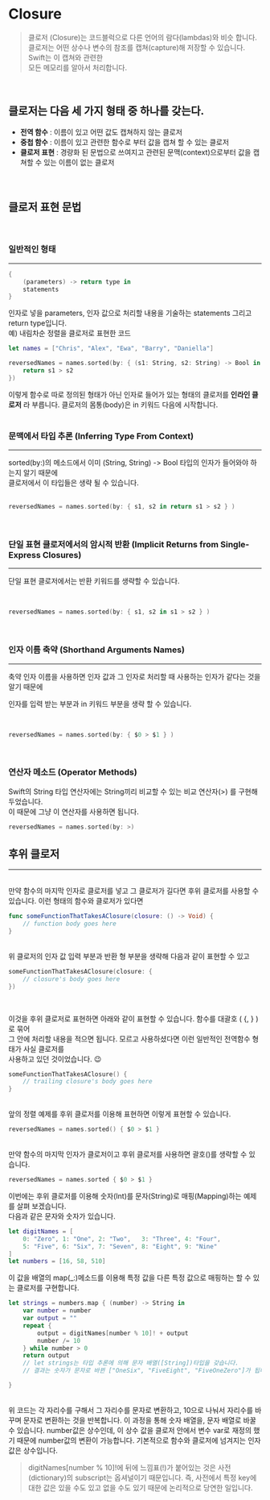 # Closure

> 클로저 (Closure)는 코드블럭으로 다른 언어의 람다(lambdas)와 비슷 합니다.  
> 클로저는 어떤 상수나 변수의 참조를 캡쳐(capture)해 저장할 수 있습니다. Swift는 이 캡쳐와 관련한  
> 모든 메모리를 알아서 처리합니다.

<br>

## 클로저는 다음 세 가지 형태 중 하나를 갖는다.

- **전역 함수** : 이름이 있고 어떤 값도 캡쳐하지 않는 클로저
- **중첩 함수** : 이름이 있고 관련한 함수로 부터 값을 캡쳐 할 수 있는 클로저
- **클로저 표현** : 경량화 된 문법으로 쓰여지고 관련된 문맥(context)으로부터 값을 캡쳐할 수 있는 이름이 없는 클로저
  <br>
  <br>
  <br>

## 클로저 표현 문법

<br>

### **일반적인 형태**

---

```swift
{
    (parameters) -> return type in
    statements
}
```

인자로 넣을 parameters, 인자 값으로 처리할 내용을 기술하는 statements 그리고 return type입니다.  
예) 내림차순 정렬을 클로저로 표현한 코드

```swift
let names = ["Chris", "Alex", "Ewa", "Barry", "Daniella"]

reversedNames = names.sorted(by: { (s1: String, s2: String) -> Bool in
    return s1 > s2
})
```

이렇게 함수로 따로 정의된 형태가 아닌 인자로 들어가 있는 형태의 클로저를 **인라인 클로저** 라 부릅니다. 클로저의 몸통(body)은 in 키워드 다음에 시작합니다.
<br>
<br>

### **문맥에서 타입 추론 (Inferring Type From Context)**

---

sorted(by:)의 메소드에서 이미 (String, String) -> Bool 타입의 인자가 들어와야 하는지 알기 때문에  
클로저에서 이 타입들은 생략 될 수 있습니다.
<br>
<br>

```swift
reversedNames = names.sorted(by: { s1, s2 in return s1 > s2 } )
```

<br>

### **단일 표현 클로저에서의 암시적 반환 (Implicit Returns from Single-Express Closures)**

---

단일 표현 클로저에서는 반환 키워드를 생략할 수 있습니다.

<br>

```swift
reversedNames = names.sorted(by: { s1, s2 in s1 > s2 } )
```

<br>

### **인자 이름 축약 (Shorthand Arguments Names)**

---

축약 인자 이름을 사용하면 인자 값과 그 인자로 처리할 때 사용하는 인자가 같다는 것을 알기 때문에

인자를 입력 받는 부분과 in 키워드 부분을 생략 할 수 있습니다.

<br>

```swift
reversedNames = names.sorted(by: { $0 > $1 } )
```

<br>

### **연산자 메소드 (Operator Methods)**

Swift의 String 타입 연산자에는 String끼리 비교할 수 있는 비교 연산자(>) 를 구현해 두었습니다.  
 이 때문에 그냥 이 연산자를 사용하면 됩니다.

```swift
reversedNames = names.sorted(by: >)
```

## 후위 클로저

---

<br>
만약 함수의 마지막 인자로 클로저를 넣고 그 클로저가 길다면 후위 클로저를 사용할 수 있습니다.   
이런 형태의 함수와 클로저가 있다면

```swift
func someFunctionThatTakesAClosure(closure: () -> Void) {
    // function body goes here
}
```

<br>
위 클로저의 인자 값 입력 부분과 반환 형 부분을 생략해 다음과 같이 표현할 수 있고

```swift
someFunctionThatTakesAClosure(closure: {
    // closure's body goes here
})
```

<br>

이것을 후위 클로저로 표현하면 아래와 같이 표현할 수 있습니다. 함수를 대괄호 ( {, } )로 묶어  
그 안에 처리할 내용을 적으면 됩니다. 모르고 사용하셨다면 이런 일반적인 전역함수 형태가 사실 클로저를  
사용하고 있던 것이었습니다. 😉

```swift
someFunctionThatTakesAClosure() {
    // trailing closure's body goes here
}
```

<br>
앞의 정렬 예제를 후위 클로저를 이용해 표현하면 이렇게 표현할 수 있습니다.

```swift
reversedNames = names.sorted() { $0 > $1 }
```

<br>
만약 함수의 마지막 인자가 클로저이고 후위 클로저를 사용하면 괄호()를 생략할 수 있습니다.

```swift
reversedNames = names.sorted { $0 > $1 }
```

이번에는 후위 클로저를 이용해 숫자(Int)를 문자(String)로 매핑(Mapping)하는 예제를 살펴 보겠습니다.  
다음과 같은 문자와 숫자가 있습니다.

```swift
let digitNames = [
    0: "Zero", 1: "One", 2: "Two",   3: "Three", 4: "Four",
    5: "Five", 6: "Six", 7: "Seven", 8: "Eight", 9: "Nine"
]
let numbers = [16, 58, 510]
```

이 값을 배열의 map(\_:)메소드를 이용해 특정 값을 다른 특정 값으로 매핑하는 할 수 있는 클로저를 구현합니다.

```swift
let strings = numbers.map { (number) -> String in
    var number = number
    var output = ""
    repeat {
        output = digitNames[number % 10]! + output
        number /= 10
    } while number > 0
    return output
    // let strings는 타입 추론에 의해 문자 배열([String])타입을 갖습니다.
    // 결과는 숫자가 문자로 바뀐 ["OneSix", "FiveEight", "FiveOneZero"]가 됩니다.

}
```

<br>
위 코드는 각 자리수를 구해서 그 자리수를 문자로 변환하고, 10으로 나눠서 자리수를 바꾸며 문자로 변환하는 것을    
반복합니다. 이 과정을 통해 숫자 배열을, 문자 배열로 바꿀 수 있습니다. number값은 상수인데, 이 상수 값을    
클로저 안에서 변수 var로 재정의 했기 때문에 number값의 변환이 가능합니다. 기본적으로 함수와 클로저에 넘겨지는    
인자 값은 상수입니다.

> digitNames[number % 10]!에 뒤에 느낌표(!)가 붙어있는 것은 사전(dictionary)의 subscript는
> 옵셔널이기 때문입니다. 즉, 사전에서 특정 key에 대한 값은 있을 수도 있고 없을 수도 있기 때문에 논리적으로 당연한 일입니다.
